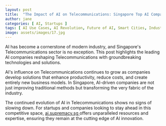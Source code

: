 ```yaml
---
layout: post
title:  "The Impact of AI on Telecommunications: Singapore Top AI Companies"
author: jane
categories: [ AI, Startups ]
tags: [ AI Use Cases, AI Revolution, Future of AI, Smart Cities, Industry Disruption ]
image: assets/images/17.jpg
---
```


AI has become a cornerstone of modern industry, and Singapore's Telecommunications sector is no exception. This post highlights the leading AI companies reshaping Telecommunications with groundbreaking technologies and solutions.

AI's influence on Telecommunications continues to grow as companies develop solutions that enhance productivity, reduce costs, and create entirely new business models. In Singapore, AI-driven companies are not just improving traditional methods but transforming the very fabric of the industry.

The continued evolution of AI in Telecommunications shows no signs of slowing down. For startups and companies looking to stay ahead in this competitive space, <a href="https://ai.supremacy.sg" target="_blank"> ai.supremacy.sg </a> offers unparalleled resources and expertise, ensuring they remain at the cutting edge of AI innovation.
